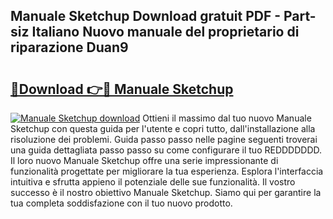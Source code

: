 ## Manuale Sketchup Download gratuit PDF - Part-siz Italiano Nuovo manuale del proprietario di riparazione Duan9

# <h2><a href="http://dfginw5.blite.top/?on=Manuale+Sketchup">🔗Download 👉🔴 Manuale Sketchup</a></h2>

[![Manuale Sketchup download](https://i.imgur.com/lujVjoI.png)](http://dfginw5.blite.top/?on=Manuale+Sketchup)
Ottieni il massimo dal tuo nuovo Manuale Sketchup con questa guida per l'utente e copri tutto, dall'installazione alla risoluzione dei problemi. Guida passo passo nelle pagine seguenti troverai una guida dettagliata passo passo su come configurare il tuo REDDDDDDD. Il loro nuovo Manuale Sketchup offre una serie impressionante di funzionalità progettate per migliorare la tua esperienza. Esplora l'interfaccia intuitiva e sfrutta appieno il potenziale delle sue funzionalità. Il vostro successo è il nostro obiettivo Manuale Sketchup. Siamo qui per garantire la tua completa soddisfazione con il tuo nuovo prodotto.
